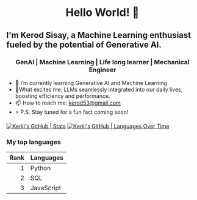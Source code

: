 <h1 align= "center"> Hello World! 👋 </h1>

<h2>I'm Kerod Sisay, a Machine Learning enthusiast fueled by the potential of Generative AI.</h2>

<h3 align= "center"> GenAI | Machine Learning | Life long learner | Mechanical Engineer</h3>


- 🌱 I’m currently learning Generative AI and Machine Learning
- 🤌What excites me: LLMs seamlessly integrated into our daily lives, boosting efficiency and performance.
- 📫 How to reach me: kerod53@gmail.com
- ⚡ P.S. Stay tuned for a fun fact coming soon!

[![Keriii's GitHub | Stats](https://stats.quine.sh/Keriii/github?theme=dark)](https://quine.sh?utm_source=widgets&utm_campaign=Keriii)
[![Keriii's GitHub | Languages Over Time](https://stats.quine.sh/Keriii/languages-over-time?theme=dark)](https://quine.sh?utm_source=widgets&utm_campaign=Keriii)


<h3> My top languages </h3>

| Rank | Languages |
|-----:|-----------|
|     1| Python    |
|     2| SQL       |
|     3| JavaScript|
